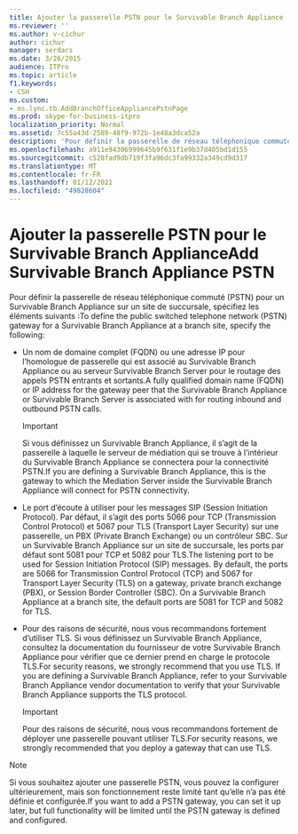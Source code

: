 ```yaml
---
title: Ajouter la passerelle PSTN pour le Survivable Branch Appliance
ms.reviewer: ''
ms.author: v-cichur
author: cichur
manager: serdars
ms.date: 3/26/2015
audience: ITPro
ms.topic: article
f1.keywords:
- CSH
ms.custom:
- ms.lync.tb.AddBranchOfficeAppliancePstnPage
ms.prod: skype-for-business-itpro
localization_priority: Normal
ms.assetid: 7c55a43d-2589-48f9-972b-1e48a3dca52a
description: 'Pour définir la passerelle de réseau téléphonique commuté (PSTN) pour un Survivable Branch Appliance sur un site de succursale, spécifiez les éléments suivants :'
ms.openlocfilehash: a911e94306999645b9f631f1e9b37d405bd1d155
ms.sourcegitcommit: c528fad9db719f3fa96dc3fa99332a349cd9d317
ms.translationtype: MT
ms.contentlocale: fr-FR
ms.lasthandoff: 01/12/2021
ms.locfileid: "49828604"
---
```

# <a name="add-survivable-branch-appliance-pstn"></a><span data-ttu-id="51e8e-103">Ajouter la passerelle PSTN pour le Survivable Branch Appliance</span><span class="sxs-lookup"><span data-stu-id="51e8e-103">Add Survivable Branch Appliance PSTN</span></span>
 
<span data-ttu-id="51e8e-104">Pour définir la passerelle de réseau téléphonique commuté (PSTN) pour un Survivable Branch Appliance sur un site de succursale, spécifiez les éléments suivants :</span><span class="sxs-lookup"><span data-stu-id="51e8e-104">To define the public switched telephone network (PSTN) gateway for a Survivable Branch Appliance at a branch site, specify the following:</span></span> 
  
- <span data-ttu-id="51e8e-105">Un nom de domaine complet (FQDN) ou une adresse IP pour l’homologue de passerelle qui est associé au Survivable Branch Appliance ou au serveur Survivable Branch Server pour le routage des appels PSTN entrants et sortants.</span><span class="sxs-lookup"><span data-stu-id="51e8e-105">A fully qualified domain name (FQDN) or IP address for the gateway peer that the Survivable Branch Appliance or Survivable Branch Server is associated with for routing inbound and outbound PSTN calls.</span></span>
    
    > [!IMPORTANT]
    > <span data-ttu-id="51e8e-106">Si vous définissez un Survivable Branch Appliance, il s’agit de la passerelle à laquelle le serveur de médiation qui se trouve à l’intérieur du Survivable Branch Appliance se connectera pour la connectivité PSTN.</span><span class="sxs-lookup"><span data-stu-id="51e8e-106">If you are defining a Survivable Branch Appliance, this is the gateway to which the Mediation Server inside the Survivable Branch Appliance will connect for PSTN connectivity.</span></span> 
  
- <span data-ttu-id="51e8e-p101">Le port d’écoute à utiliser pour les messages SIP (Session Initiation Protocol). Par défaut, il s’agit des ports 5066 pour TCP (Transmission Control Protocol) et 5067 pour TLS (Transport Layer Security) sur une passerelle, un PBX (Private Branch Exchange) ou un contrôleur SBC. Sur un Survivable Branch Appliance sur un site de succursale, les ports par défaut sont 5081 pour TCP et 5082 pour TLS.</span><span class="sxs-lookup"><span data-stu-id="51e8e-p101">The listening port to be used for Session Initiation Protocol (SIP) messages. By default, the ports are 5066 for Transmission Control Protocol (TCP) and 5067 for Transport Layer Security (TLS) on a gateway, private branch exchange (PBX), or Session Border Controller (SBC). On a Survivable Branch Appliance at a branch site, the default ports are 5081 for TCP and 5082 for TLS.</span></span>
    
- <span data-ttu-id="51e8e-p102">Pour des raisons de sécurité, nous vous recommandons fortement d’utiliser TLS. Si vous définissez un Survivable Branch Appliance, consultez la documentation du fournisseur de votre Survivable Branch Appliance pour vérifier que ce dernier prend en charge le protocole TLS.</span><span class="sxs-lookup"><span data-stu-id="51e8e-p102">For security reasons, we strongly recommend that you use TLS. If you are defining a Survivable Branch Appliance, refer to your Survivable Branch Appliance vendor documentation to verify that your Survivable Branch Appliance supports the TLS protocol.</span></span>
    
    > [!IMPORTANT]
    > <span data-ttu-id="51e8e-112">Pour des raisons de sécurité, nous vous recommandons fortement de déployer une passerelle pouvant utiliser TLS.</span><span class="sxs-lookup"><span data-stu-id="51e8e-112">For security reasons, we strongly recommended that you deploy a gateway that can use TLS.</span></span> 
  
> [!NOTE]
> <span data-ttu-id="51e8e-113">Si vous souhaitez ajouter une passerelle PSTN, vous pouvez la configurer ultérieurement, mais son fonctionnement reste limité tant qu’elle n’a pas été définie et configurée.</span><span class="sxs-lookup"><span data-stu-id="51e8e-113">If you want to add a PSTN gateway, you can set it up later, but full functionality will be limited until the PSTN gateway is defined and configured.</span></span> 
  

